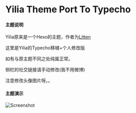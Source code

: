 # Yilia Theme Port To Typecho

#### 主题说明

Yilia原来是一个Hexo的主题，作者为[Litten](http://litten.github.io/)

这里是Yilia的Typecho移植+个人修改版

如有与原主题不同之处纯属正常。

侧栏的社交链接请手动修改(我不用微博)

注意修改头像图片呀。。

#### 主题演示

![Screenshot](raw/master/screenshot.png)
